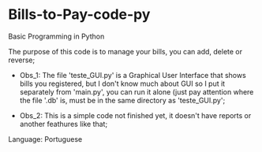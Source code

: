 # Bills-to-Pay-code-py
Basic Programming in Python

The purpose of this code is to manage your bills, you can add, delete or reverse;

- Obs_1: The file 'teste_GUI.py' is a Graphical User Interface that shows bills you registered, but I don't know much about GUI so I put it separately from 'main.py', you can run it alone (just pay attention where the file '.db' is, must be in the same directory as 'teste_GUI.py';

- Obs_2: This is a simple code not finished yet, it doesn't have reports or another feathures like that;

Language: Portuguese
